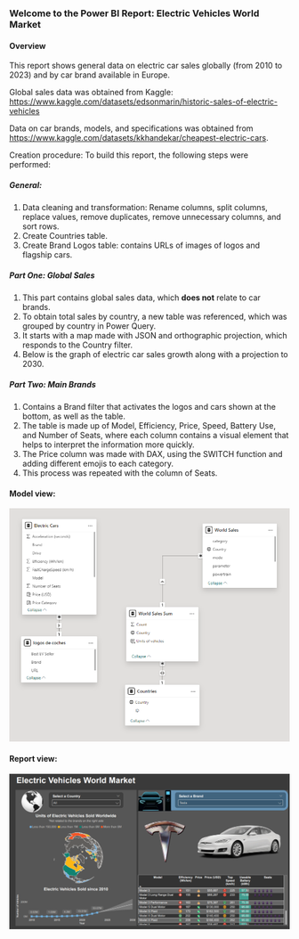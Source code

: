 ### Welcome to the Power BI Report: Electric Vehicles World Market

#### Overview

This report shows general data on electric car sales globally (from 2010 to 2023) and by car brand available in Europe.

Global sales data was obtained from Kaggle: https://www.kaggle.com/datasets/edsonmarin/historic-sales-of-electric-vehicles 

Data on car brands, models, and specifications was obtained from https://www.kaggle.com/datasets/kkhandekar/cheapest-electric-cars.

Creation procedure: To build this report, the following steps were performed: 

##### General: 
1. Data cleaning and transformation: Rename columns, split columns, replace values, remove duplicates, remove unnecessary columns, and sort rows.
2. Create Countries table.
3. Create Brand Logos table: contains URLs of images of logos and flagship cars.

##### Part One: Global Sales 
1. This part contains global sales data, which **does not** relate to car brands.
2. To obtain total sales by country, a new table was referenced, which was grouped by country in Power Query.
3. It starts with a map made with JSON and orthographic projection, which responds to the Country filter.
4. Below is the graph of electric car sales growth along with a projection to 2030.
  
##### Part Two: Main Brands
1. Contains a Brand filter that activates the logos and cars shown at the bottom, as well as the table.
2. The table is made up of Model, Efficiency, Price, Speed, Battery Use, and Number of Seats, where each column contains a visual element that helps to interpret the information more quickly.
3. The Price column was made with DAX, using the SWITCH function and adding different emojis to each category.
4. This process was repeated with the column of Seats.

#### Model view:

![Model](Model.png)

#### Report view:

![Report](EV.png)
